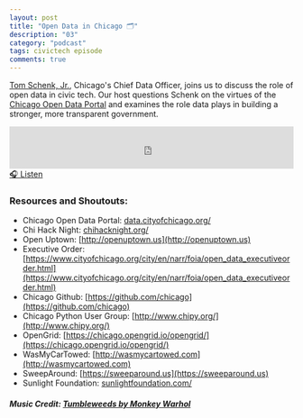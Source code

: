 ```yaml
---
layout: post
title: "Open Data in Chicago 🗂"
description: "03"
category: "podcast"
tags: civictech episode
comments: true
---
```

[Tom Schenk, Jr.](https://twitter.com/tomschenkjr), Chicago's Chief Data Officer, joins us to discuss the role of open data in civic tech. Our host questions Schenk on the virtues of the [Chicago Open Data Portal](https://data.cityofchicago.org/) and examines the role data plays in building a stronger, more transparent government.

<iframe width="100%" height="75" scrolling="no" frameborder="no" allow="autoplay" src="https://w.soundcloud.com/player/?url=https%3A//api.soundcloud.com/tracks/413141940&color=%23070707&auto_play=false&hide_related=false&show_comments=true&show_user=true&show_reposts=false&show_teaser=true&visual=true"></iframe>
<a href="https://soundcloud.com/user-227289754/s01e02-open-data-in-chicago" target="_blank">🎧 Listen</a>

### Resources and Shoutouts:
- Chicago Open Data Portal: [data.cityofchicago.org/](http://data.cityofchicago.org/)
- Chi Hack Night: [chihacknight.org/](https://chihacknight.org)
- Open Uptown: [http://openuptown.us](http://openuptown.us)
- Executive Order: [https://www.cityofchicago.org/city/en/narr/foia/open_data_executiveorder.html](https://www.cityofchicago.org/city/en/narr/foia/open_data_executiveorder.html)
- Chicago Github: [https://github.com/chicago](https://github.com/chicago)
- Chicago Python User Group: [http://www.chipy.org/](http://www.chipy.org/)
- OpenGrid: [https://chicago.opengrid.io/opengrid/](https://chicago.opengrid.io/opengrid/)
- WasMyCarTowed: [http://wasmycartowed.com](http://wasmycartowed.com)
- SweepAround: [https://sweeparound.us](https://sweeparound.us)
- Sunlight Foundation: [sunlightfoundation.com/](https://sunlightfoundation.com/)

##### Music Credit: [Tumbleweeds by Monkey Warhol](http://freemusicarchive.org/music/Monkey_Warhol/Lonely_Hearts_Challenge/Monkey_Warhol_-_Tumbleweeds)

